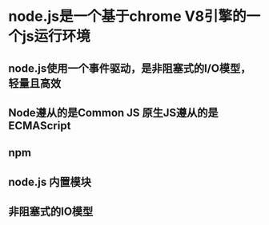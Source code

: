 # node.js是一个基于chrome  V8引擎的一个js运行环境

## node.js使用一个事件驱动，是非阻塞式的I/O模型，轻量且高效

## Node遵从的是Common JS   原生JS遵从的是ECMAScript

## npm

## node.js 内置模块

## 非阻塞式的IO模型
